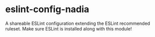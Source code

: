 # eslint-config-nadia

A shareable ESLint configuration extending the ESLint recommended ruleset. Make sure ESLint is installed along with this module!
